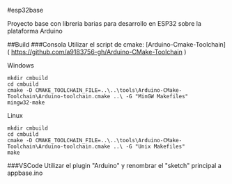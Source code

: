 #esp32base

Proyecto base con libreria barias para desarrollo en ESP32 sobre la plataforma Arduino

##Build
###Consola
Utilizar el script de cmake: [Arduino-Cmake-Toolchain] ( https://github.com/a9183756-gh/Arduino-CMake-Toolchain )

Windows
```
mkdir cmbuild
cd cmbuild
cmake -D CMAKE_TOOLCHAIN_FILE=..\..\tools\Arduino-CMake-Toolchain\Arduino-toolchain.cmake ..\ -G "MinGW Makefiles"
mingw32-make
```

Linux
```
mkdir cmbuild
cd cmbuild
cmake -D CMAKE_TOOLCHAIN_FILE=..\..\tools\Arduino-CMake-Toolchain\Arduino-toolchain.cmake ..\ -G "Unix Makefiles"
make
```

###VSCode
Utilizar el plugin "Arduino" y renombrar el "sketch" principal a appbase.ino


